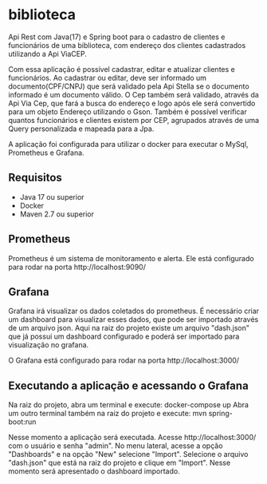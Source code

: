 # biblioteca
Api Rest com Java(17) e Spring boot para o cadastro de clientes e funcionários de uma biblioteca, com endereço dos clientes cadastrados utilizando a Api ViaCEP.

Com essa aplicação é possível cadastrar, editar e atualizar clientes e funcionários. 
Ao cadastrar ou editar, deve ser informado um documento(CPF/CNPJ) que será validado pela Api Stella se o documento informado é um documento válido. O Cep também será validado, através da Api Via Cep, que fará a busca do endereço e logo após ele será convertido para um objeto Endereço utilizando o Gson.
Também é possível verificar quantos funcionários e clientes existem por CEP, agrupados através de uma Query personalizada e mapeada para a Jpa.

A aplicação foi configurada para utilizar o docker para executar o MySql, Prometheus e Grafana.


## Requisitos
- Java 17 ou superior
- Docker 
- Maven 2.7 ou superior

## Prometheus 
Prometheus é um sistema de monitoramento e alerta. Ele está configurado para rodar na porta http://localhost:9090/

## Grafana
Grafana irá visualizar os dados coletados do prometheus. É necessário criar um dashboard para visualizar esses dados, que pode ser importado através de um arquivo json. Aqui na raiz do projeto existe um arquivo "dash.json" que já possui um dashboard configurado e poderá ser importado para visualização no grafana.

O Grafana está configurado para rodar na porta http://localhost:3000/

## Executando a aplicação e acessando o Grafana
Na raiz do projeto, abra um terminal e execute: docker-compose up
Abra um outro terminal também na raiz do projeto e execute: mvn spring-boot:run

Nesse momento a aplicação será executada. Acesse http://localhost:3000/ com o usuário e senha "admin". No menu lateral, acesse a opção "Dashboards" e na opção "New" selecione "Import". Selecione o arquivo "dash.json" que está na raiz do projeto e clique em "Import". 
Nesse momento será apresentado o dashboard importado.



